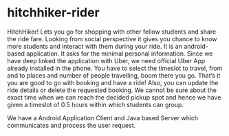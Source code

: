 # hitchhiker-rider

HitchHiker! Lets you go for shopping with other fellow students and share the ride fare. Looking from social perspective it gives you chance to know more students and interact with them during your ride. It is an android-based application. It asks for the minimal personal information. Since we have deep linked the application with Uber, we need official Uber App already installed in the phone. You have to select the timeslot to travel, from and to places and number of people travelling, boom there you go. That’s it you are good to go with booking and have a ride! Also, you can update the ride details or delete the requested booking. We cannot be sure about the exact time when we can reach the decided pickup spot and hence we have given a timeslot of 0.5 hours within which students can group.

We have a Android Application Client and Java based Server which communicates and process the user request.
